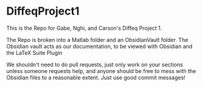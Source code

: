 # DiffeqProject1
This is the Repo for Gabe, Nghi, and Carson's Diffeq Project 1. 

The Repo is broken into a Matlab folder and an ObsidianVault folder. The Obsidian vault acts as our documentation, to be viewed with Obsidian and the LaTeX Suite Plugin

We shouldn't need to do pull requests, just only work on your sections unless someone requests help, and anyone should be free to mess with the Obsidian files to a reasonable extent. Just use good commit messages!

